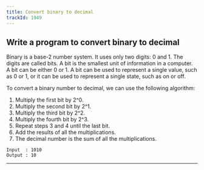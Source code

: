 ```yaml
---
title: Convert binary to decimal
trackId: 1949
---
```


## Write a program to convert binary to decimal

Binary is a base-2 number system. It uses only two digits: 0 and 1. The digits are called bits. A bit is the smallest unit of information in a computer. A bit can be either 0 or 1. A bit can be used to represent a single value, such as 0 or 1, or it can be used to represent a single state, such as on or off.

To convert a binary number to decimal, we can use the following algorithm:

1. Multiply the first bit by 2^0.
2. Multiply the second bit by 2^1.
3. Multiply the third bit by 2^2.
4. Multiply the fourth bit by 2^3.
5. Repeat steps 3 and 4 until the last bit.
6. Add the results of all the multiplications.
7. The decimal number is the sum of all the multiplications.

```
Input  : 1010
Output : 10
```

---
